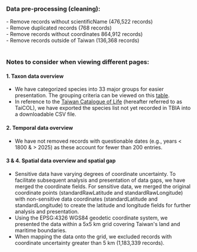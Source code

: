 <h3>Data pre-processing (cleaning):</h3>
- Remove records without scientificName (476,522 records)<br>
- Remove duplicated records (768 records)<br>
- Remove records without coordinates 864,912 records)<br>
- Remove records outside of Taiwan (136,368 records)<br>
<br>


<h3>Notes to consider when viewing different pages:</h3>

#### 1. Taxon data overview<br>
- We have categorized species into 33 major groups for easier presentation. The grouping criteria can be viewed on this [table](https://docs.google.com/spreadsheets/d/1kDXFF94Nkabfzhhj3rZLlEwnAeM8WBSrhqPiCPKggH8/edit?usp=sharing).<br>
- In reference to the [Taiwan Catalogue of Life](https://taicol.tw/) (hereafter referred to as TaiCOL), we have exported the species list not yet recorded in TBIA into a downloadable CSV file.<br>

#### 2. Temporal data overview<br>
- We have not removed records with questionable dates (e.g., years < 1800 & > 2025) as these account for fewer than 200 entries.<br>

#### 3 & 4. Spatial data overview and spatial gap<br>
- Sensitive data have varying degrees of coordinate uncertainty. To facilitate subsequent analysis and presentation of data gaps, we have merged the coordinate fields. For sensitive data, we merged the original coordinate points (standardRawLatitude and standardRawLongitude) with non-sensitive data coordinates (standardLatitude and standardLongitude) to create the latitude and longitude fields for further analysis and presentation.<br> 
- Using the EPSG:4326 WGS84 geodetic coordinate system, we presented the data within a 5x5 km grid covering Taiwan's land and maritime boundaries.<br> 
- When mapping the data onto the grid, we excluded records with coordinate uncertainty greater than 5 km (1,183,339 records).<br> 